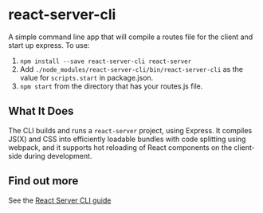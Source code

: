 # react-server-cli

A simple command line app that will compile a routes file for the client and
start up express. To use:

1. `npm install --save react-server-cli react-server`
2. Add `./node_modules/react-server-cli/bin/react-server-cli` as the value for
 `scripts.start` in package.json.
3. `npm start` from the directory that has your routes.js file.


## What It Does

The CLI builds and runs a `react-server` project, using Express. It compiles
JS(X) and CSS into efficiently loadable bundles with code splitting using
webpack, and it supports hot reloading of React components on the client-side
during development.

## Find out more

See the
[React Server CLI guide](http://react-server.io/docs/guides/react-server-cli)
